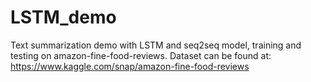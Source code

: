 # LSTM_demo

Text summarization demo with LSTM and seq2seq model, training and testing on amazon-fine-food-reviews.
Dataset can be found at:
https://www.kaggle.com/snap/amazon-fine-food-reviews
